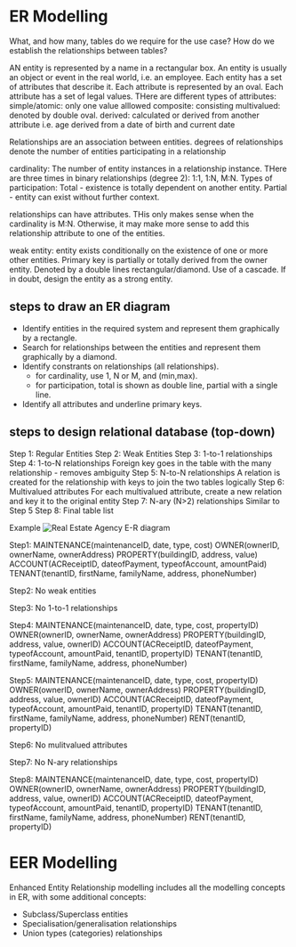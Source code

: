 # ER Modelling
What, and how many, tables do we require for the use case?
How do we establish the relationships between tables?

AN entity is represented by a name in a rectangular box. An entity is usually an object or event in the real world, i.e. an employee.
Each entity has a set of attributes that describe it. Each attribute is represented by an oval. Each attribute has a set of legal values.
THere are different types of attributes:
simple/atomic: only one value alllowed
composite: consisting 
multivalued: denoted by double oval.
derived: calculated or derived from another attribute i.e. age derived from a date of birth and current date


Relationships are an association between entities.
degrees of relationships denote the number of entities participating in a relationship

cardinality: The number of entity instances in a relationship instance. THere are three times in binary relationships (degree 2): 1:1, 1:N, M:N.
Types of participation:
Total - existence is totally dependent on another entity.
Partial - entity can exist without further context.

relationships can have attributes. THis only makes sense when the cardinality is M:N. Otherwise, it may make more sense to add this relationship attribute to one of the entities.

weak entity: entity exists conditionally on the existence of one or more other entities. Primary key is partially or totally derived from the owner entity. Denoted by a double lines rectangular/diamond. Use of a cascade.
If in doubt, design the entity as a strong entity.

## steps to draw an ER diagram
* Identify entities in the required system and represent them graphically by a rectangle.
* Search for relationships between the entities and represent them graphically by a diamond.
* Identify constrants on relationships (all relationships).
    * for cardinality, use 1, N or M, and (min,max).
    * for participation, total is shown as double line, partial with a single line.
* Identify all attributes and underline primary keys.


## steps to design relational database (top-down)
Step 1: Regular Entities
Step 2: Weak Entities
Step 3: 1-to-1 relationships
Step 4: 1-to-N relationships
    Foreign key goes in the table with the many relationship - removes ambiguity
Step 5: N-to-N relationships
    A relation is created for the relationship with keys to join the two tables logically
Step 6: Multivalued attributes
    For each multivalued attribute, create a new relation and key it to the original entity
Step 7: N-ary (N>2) relationships
    Similar to Step 5
Step 8: Final table list

Example
![Real Estate Agency E-R diagram](/images/database_design_realestateagency.png)

Step1:
MAINTENANCE(maintenanceID, date, type, cost)
OWNER(ownerID, ownerName, ownerAddress)
PROPERTY(buildingID, address, value)
ACCOUNT(ACReceiptID, dateofPayment, typeofAccount, amountPaid)
TENANT(tenantID, firstName, familyName, address, phoneNumber)

Step2: No weak entities

Step3: No 1-to-1 relationships

Step4:
MAINTENANCE(maintenanceID, date, type, cost, propertyID)
OWNER(ownerID, ownerName, ownerAddress)
PROPERTY(buildingID, address, value, ownerID)
ACCOUNT(ACReceiptID, dateofPayment, typeofAccount, amountPaid, tenantID, propertyID)
TENANT(tenantID, firstName, familyName, address, phoneNumber)

Step5:
MAINTENANCE(maintenanceID, date, type, cost, propertyID)
OWNER(ownerID, ownerName, ownerAddress)
PROPERTY(buildingID, address, value, ownerID)
ACCOUNT(ACReceiptID, dateofPayment, typeofAccount, amountPaid, tenantID, propertyID)
TENANT(tenantID, firstName, familyName, address, phoneNumber)
RENT(tenantID, propertyID)

Step6: No mulitvalued attributes

Step7: No N-ary relationships

Step8:
MAINTENANCE(maintenanceID, date, type, cost, propertyID)
OWNER(ownerID, ownerName, ownerAddress)
PROPERTY(buildingID, address, value, ownerID)
ACCOUNT(ACReceiptID, dateofPayment, typeofAccount, amountPaid, tenantID, propertyID)
TENANT(tenantID, firstName, familyName, address, phoneNumber)
RENT(tenantID, propertyID)


# EER Modelling
Enhanced Entity Relationship modelling includes all the modelling concepts in ER, with some additional concepts:
* Subclass/Superclass entities
* Specialisation/generalisation relationships
* Union types (categories) relationships